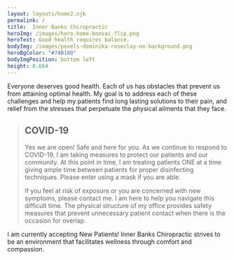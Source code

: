 ```yaml
---
layout: layouts/home2.njk
permalink: /
title:  Inner Banks Chiropractic
heroImg: /images/hero-home-bonsai-flip.png
heroText: Good health requires balance.
bodyImg: /images/pexels-dominika-roseclay-no-background.png
heroBgColor: "#74B180"
bodyImgPosition: bottom left
height: 0.664
---
```

Everyone deserves good health. Each of us has obstacles that prevent us from attaining optimal health. My goal is to address each of these challenges and help my patients find long lasting solutions to their pain, and relief from the stresses that perpetuate the physical ailments that they face. 


> ## COVID-19
> Yes we are open! Safe and here for you. As we continue to respond to COVID-19, I am taking measures to protect our patients and our community. At this point in time, I am treating patients ONE at a time giving ample time between patients for proper disinfecting techniques. Please enter using a mask if you are able.
> 
> If you feel at risk of exposure or you are concerned with new symptoms, please contact me. I am here to help you navigate this difficult time. The physical structure of my office provides safety measures that prevent unnecessary patient contact when there is the occasion for overlap.

I am currently accepting New Patients! Inner Banks Chiropractic strives to be an environment that facilitates wellness through comfort and compassion.

